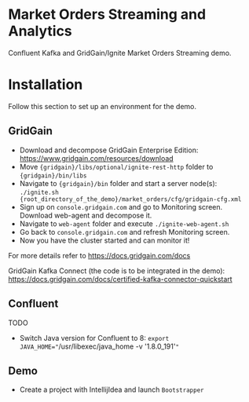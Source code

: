 # Market Orders Streaming and Analytics

Confluent Kafka and GridGain/Ignite Market Orders Streaming demo.


# Installation

Follow this section to set up an environment for the demo.

## GridGain
* Download and decompose GridGain Enterprise Edition: https://www.gridgain.com/resources/download
* Move `{gridgain}/libs/optional/ignite-rest-http` folder to `{gridgain}/bin/libs` 
* Navigate to `{gridgain}/bin` folder and start a server node(s): `./ignite.sh {root_directory_of_the_demo}/market_orders/cfg/gridgain-cfg.xml`
* Sign up on `console.gridgain.com` and go to Monitoring screen. Download web-agent and decompose it.
* Navigate to `web-agent` folder and execute `./ignite-web-agent.sh`
* Go back to `console.gridgain.com` and refresh Monitoring screen. 
* Now you have the cluster started and can monitor it!

For more details refer to https://docs.gridgain.com/docs

GridGain Kafka Connect (the code is to be integrated in the demo): https://docs.gridgain.com/docs/certified-kafka-connector-quickstart

## Confluent
TODO

* Switch Java version for Confluent to 8:
`export JAVA_HOME="`/usr/libexec/java_home -v '1.8.0_191'`"`

## Demo
* Create a project with IntellijIdea and launch `Bootstrapper`